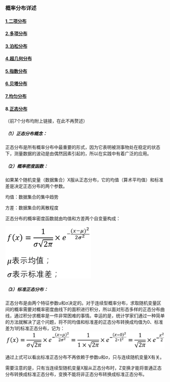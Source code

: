### 概率分布详述

#### [1.二项分布](https://mp.weixin.qq.com/s?__biz=MjM5MTI5MDgxOA==&mid=2650099314&idx=1&sn=de7165d6aa7f63cd7982c97949c4d3e9&chksm=beb62adf89c1a3c9b061821508d847973e680019b7d9d111e85cb87cfbb8f02fede9101aa152&scene=21#wechat_redirect)

#### [2.多项分布](https://mp.weixin.qq.com/s?__biz=MjM5MTI5MDgxOA==&mid=2650099501&idx=1&sn=89021f502eb9ba13d73f6305654fa8c9&chksm=beb62b8089c1a2960c0bf9ab8f3d9c8692463b5e91b490b080dc75044868a6fb3d45ea01ee43&scene=21#wechat_redirect)

#### [3.泊松分布](http://mp.weixin.qq.com/s?__biz=MjM5MTI5MDgxOA==&mid=2650099389&idx=1&sn=d2a9cccf5627c2cb880e7d46a01537d1&chksm=beb62a1089c1a306d6b7fcfa937b7eac78260e837e72fc29ea8818ee34e4e1d27d97d3bb105c&scene=21#wechat_redirect)

#### [4.超几何分布](http://mp.weixin.qq.com/s?__biz=MjM5MTI5MDgxOA==&mid=2650099620&idx=1&sn=12ec667f16454874b1d263349149b6d7&chksm=beb62b0989c1a21f43e23f896f5adb44d001a95488323155f0727900fe1879902617dbb8d034&scene=21#wechat_redirect)

#### [5.指数分布](http://mp.weixin.qq.com/s?__biz=MjM5MTI5MDgxOA==&mid=2650099540&idx=1&sn=1f2c8f5e1bdde5ff3ee0b72edc5f9ebe&chksm=beb62bf989c1a2efe15c830ec2718813461e2f3baee5d739bcc5f6ddb620ec8894878988d635&scene=21#wechat_redirect)

#### [6.贝塔分布](http://mp.weixin.qq.com/s?__biz=MjM5MTI5MDgxOA==&mid=2650099463&idx=1&sn=656f5c1030a71ea63ddeb7c47af362a9&chksm=beb62baa89c1a2bc69ef7349f33fa5727c0db013110cbfae0fb1babacdcf35dbc3b2333fc629&scene=21#wechat_redirect)

#### [7.均匀分布](http://mp.weixin.qq.com/s?__biz=MjM5MTI5MDgxOA==&mid=2650099593&idx=1&sn=5f8a9586e503a1dccea953bd7b5cd9c3&chksm=beb62b2489c1a232b768595b2f63544e08a14477eaaf6181487505d3a3d06016d284831b4dd1&scene=21#wechat_redirect)

#### 8.<u>正态分布</u> 

（前7个分布均附上链接，在此不再赘述）

##### （1）正态分布概念：

正态分布是所有概率分布中最重要的形式，因为它表明被测事物处在稳定的状态下，测量数据的波动是由偶然因素引起的，所以在实践中有着广泛的应用。

##### （2）概率密度函数：

如果某个随机变量（数据集合）X服从正态分布，它的均值（算术平均值）和标准差是决定正态分布的两个参数。

均值：数据集合的集中趋势

方差：数据集合的离散程度

正态分布的概率密度函数就由均值和方差两个自变量构成：

![](https://github.com/Zoenamed/Learn-Data-mining/blob/master/img/4.webp)

##### （3）标准正态分布：

正态分布是由两个特征参数u和σ决定的。对于连续型概率分布，求取随机变量区间的概率需要对概率密度曲线下的面积进行积分，所以面对形态多样的正态分布曲线，通过积分求概率是一件非常困难的事情。幸运的是，统计学家们通过一种简单的方法就解决了这个问题，将不同均值和标准差的正态分布转换成均值为0、标准差为1的标准正态分布，记为：
![](https://github.com/Zoenamed/Learn-Data-mining/blob/master/img/5.webp)

通过上式可以看出标准正态分布不再依赖于参数u和σ，只与连续随机变量X有关。

需要注意的是，只有当连续型随机变量X服从正态分布时，Z变换才能将普通正态分布转换成标准正态分布，变换不能将非正态分布转换成标准正态分布。



